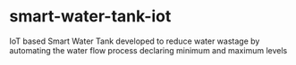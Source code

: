 # smart-water-tank-iot
IoT based Smart Water Tank developed to reduce water wastage by automating the water flow process declaring minimum and maximum levels
